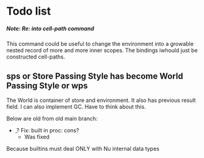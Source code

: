# Todo list


##### Note: Re: into cell-path command

This command could be useful to change the environment into a growable nested record
of more and more inner scopes. The bindings iwhould just be constructed cell-paths.



## sps or Store Passing Style has become World Passing Style or wps

The World is container of store and environment. It also
has previous result field.
I can also implement GC. Have to think about this.







Below are old from old main branch:
- ,? Fix: built in proc: cons?
  * Was fixed

Because builtins must deal ONLY with Nu internal data types


